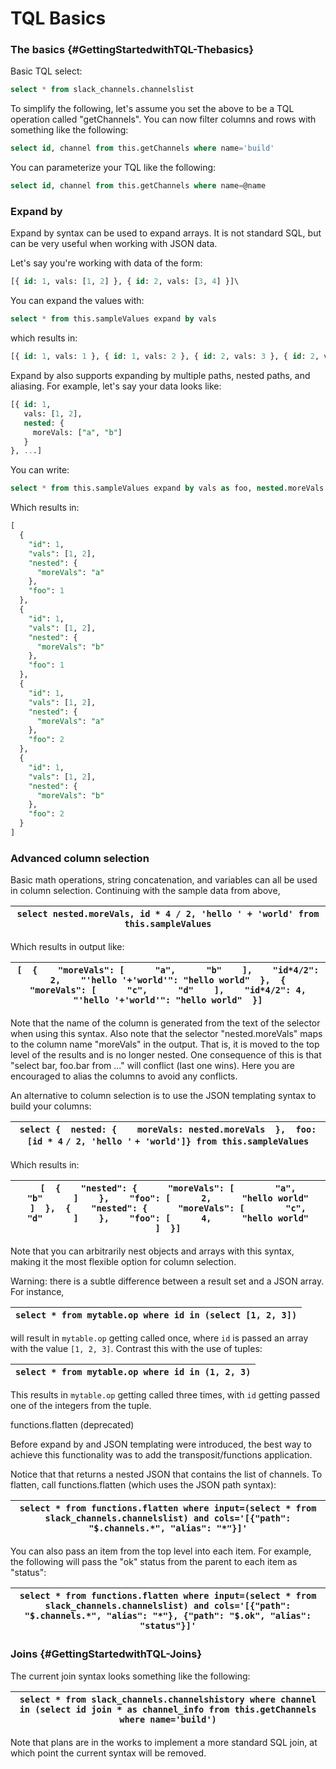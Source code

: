 # TQL Basics

### The basics {#GettingStartedwithTQL-Thebasics}

Basic TQL select:

```sql
select * from slack_channels.channelslist
```

To simplify the following, let's assume you set the above to be a TQL operation called "getChannels". You can now filter columns and rows with something like the following:

```sql
select id, channel from this.getChannels where name='build'
```

You can parameterize your TQL like the following:

```sql
select id, channel from this.getChannels where name=@name
```

### Expand by

Expand by syntax can be used to expand arrays. It is not standard SQL, but can be very useful when working with JSON data.

Let's say you're working with data of the form:

```sql
[{ id: 1, vals: [1, 2] }, { id: 2, vals: [3, 4] }]\
```

You can expand the values with:

```sql
select * from this.sampleValues expand by vals
```

which results in:

```sql
[{ id: 1, vals: 1 }, { id: 1, vals: 2 }, { id: 2, vals: 3 }, { id: 2, vals: 4 }]
```

Expand by also supports expanding by multiple paths, nested paths, and aliasing. For example, let's say your data looks like:

```sql
[{ id: 1,
   vals: [1, 2],
   nested: {
     moreVals: ["a", "b"]
   }
}, ...]
```

You can write:

```sql
select * from this.sampleValues expand by vals as foo, nested.moreVals
```

Which results in:

```sql
[
  {
    "id": 1,
    "vals": [1, 2],
    "nested": {
      "moreVals": "a"
    },
    "foo": 1
  },
  {
    "id": 1,
    "vals": [1, 2],
    "nested": {
      "moreVals": "b"
    },
    "foo": 1
  },
  {
    "id": 1,
    "vals": [1, 2],
    "nested": {
      "moreVals": "a"
    },
    "foo": 2
  },
  {
    "id": 1,
    "vals": [1, 2],
    "nested": {
      "moreVals": "b"
    },
    "foo": 2
  }
]
```

### Advanced column selection

Basic math operations, string concatenation, and variables can all be used in column selection. Continuing with the sample data from above, 

| `select nested.moreVals, id * 4 / 2, 'hello ' + 'world' from this.sampleValues` |
| --- |


Which results in output like:

| `[  {    "moreVals": [      "a",      "b"    ],    "id*4/2": 2,    "'hello '+'world'": "hello world"  },  {    "moreVals": [      "c",      "d"    ],    "id*4/2": 4,    "'hello '+'world'": "hello world"  }]` |
| --- |


Note that the name of the column is generated from the text of the selector when using this syntax. Also note that the selector "nested.moreVals" maps to the column name "moreVals" in the output. That is, it is moved to the top level of the results and is no longer nested. One consequence of this is that "select bar, foo.bar from ..." will conflict \(last one wins\). Here you are encouraged to alias the columns to avoid any conflicts.

An alternative to column selection is to use the JSON templating syntax to build your columns:

| `select {  nested: {    moreVals: nested.moreVals  },  foo: [id * 4` `/ 2, 'hello '` `+ 'world']} from this.sampleValues` |
| --- |


Which results in:

| `[  {    "nested": {      "moreVals": [        "a",        "b"      ]    },    "foo": [      2,      "hello world"    ]  },  {    "nested": {      "moreVals": [        "c",        "d"      ]    },    "foo": [      4,      "hello world"    ]  }]` |
| --- |


Note that you can arbitrarily nest objects and arrays with this syntax, making it the most flexible option for column selection.

Warning: there is a subtle difference between a result set and a JSON array. For instance,

| `select * from mytable.op where id in (select [1, 2, 3])` |
| --- |


will result in `mytable.op` getting called once, where `id` is passed an array with the value `[1, 2, 3]`. Contrast this with the use of tuples:

| `select * from mytable.op where id in (1, 2, 3)` |
| --- |


This results in `mytable.op` getting called three times, with `id` getting passed one of the integers from the tuple. 

functions.flatten \(deprecated\)

Before expand by and JSON templating were introduced, the best way to achieve this functionality was to add the transposit/functions application.

Notice that that returns a nested JSON that contains the list of channels. To flatten, call functions.flatten \(which uses the JSON path syntax\):

| `select * from functions.flatten where input=(select * from slack_channels.channelslist) and cols='[{"path": "$.channels.*", "alias": "*"}]'` |
| --- |


  
You can also pass an item from the top level into each item. For example, the following will pass the "ok" status from the parent to each item as "status":

| `select * from functions.flatten where input=(select * from slack_channels.channelslist) and cols='[{"path": "$.channels.*", "alias": "*"}, {"path": "$.ok", "alias": "status"}]'` |
| --- |


### Joins {#GettingStartedwithTQL-Joins}

The current join syntax looks something like the following:

| `select * from slack_channels.channelshistory where channel in (select id join * as channel_info from this.getChannels where name='build')` |
| --- |


Note that plans are in the works to implement a more standard SQL join, at which point the current syntax will be removed.  
  


